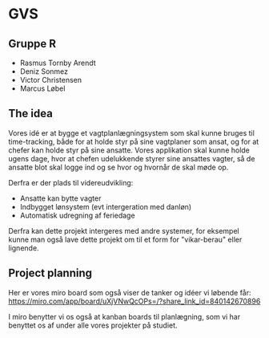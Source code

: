 # GVS

## Gruppe R

- Rasmus Tornby Arendt 
- Deniz Sonmez
- Victor Christensen
- Marcus Løbel

## The idea

Vores idé er at bygge et vagtplanlægningsystem som skal kunne bruges til time-tracking, både for at holde styr på sine vagtplaner som ansat, og for at chefer kan holde styr på sine ansatte.
Vores applikation skal kunne holde ugens dage, hvor at chefen udelukkende styrer sine ansattes vagter, så de ansatte blot skal logge ind og se hvor og hvornår de skal møde op.

Derfra er der plads til videreudvikling:
- Ansatte kan bytte vagter
- Indbygget lønsystem (evt intergeration med danløn)
- Automatisk udregning af feriedage

Derfra kan dette projekt intergeres med andre systemer, for eksempel kunne man også lave dette projekt om til et form for "vikar-berau" eller lignende.

## Project planning

Her er vores miro board som også viser de tanker og idéer vi løbende får:
https://miro.com/app/board/uXjVNwQcOPs=/?share_link_id=840142670896

I miro benytter vi os også at kanban boards til planlægning, som vi har benyttet os af under alle vores projekter på studiet.
